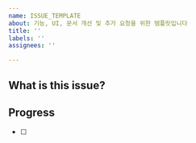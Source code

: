 ```yaml
---
name: ISSUE_TEMPLATE
about: 기능, UI, 문서 개선 및 추가 요청을 위한 템플릿입니다
title: ''
labels: ''
assignees: ''

---
```


## What is this issue?

## Progress
- [ ]
